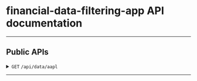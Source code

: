 # financial-data-filtering-app API documentation

---

## Public APIs

<details>
 <summary><code>GET</code> <code>/api/data/aapl</code></summary>

##### Path Variables & Request Parameters

> | name              | type         | required? | data type | description       |
> | ----------------- | ------------ | --------- | --------- | ----------------- |
> | start_year        | QueryParam   | no        | int       | Start year for filtering (e.g., 2020) |
> | end_year          | QueryParam   | no        | int       | End year for filtering (e.g., 2024) |
> | revenue_min       | QueryParam   | no        | int       | Minimum revenue for filtering |
> | revenue_max       | QueryParam   | no        | int       | Maximum revenue for filtering |
> | net_income_min    | QueryParam   | no        | int       | Minimum net income for filtering |
> | net_income_max    | QueryParam   | no        | int       | Maximum net income for filtering |
> | sort_by           | QueryParam   | no        | string    | Sort by column (`date`, `revenue`, or `netIncome`) |
> | sort_order        | QueryParam   | no        | string    | Sort order (`asc` or `desc`) |

##### Responses

> | code  | content-type       | response                      |
> | ----- | ------------------ | ----------------------------- |
> | `200` | `application/json` | Array of filtered and sorted income statement data for AAPL, including the following fields: |
> |       |                    | `date`, `revenue`, `netIncome`, `grossProfit`, `eps`, `operatingIncome` |

</details>

---